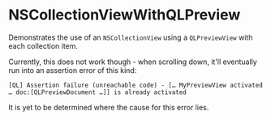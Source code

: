 # NSCollectionViewWithQLPreview
Demonstrates the use of an `NSCollectionView` using a `QLPreviewView` with each collection item.

Currently, this does not work though - when scrolling down, it'll eventually run into an assertion error of this kind:

    [QL] Assertion failure (unreachable code) - [… MyPreviewView activated … doc:[QLPreviewDocument …]] is already activated

It is yet to be determined where the cause for this error lies.
